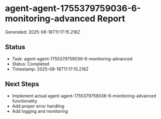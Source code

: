 # agent-agent-1755379759036-6-monitoring-advanced Report

Generated: 2025-08-18T11:17:15.216Z

## Status
- Task: agent-agent-1755379759036-6-monitoring-advanced
- Status: Completed
- Timestamp: 2025-08-18T11:17:15.216Z

## Next Steps
- Implement actual agent-agent-1755379759036-6-monitoring-advanced functionality
- Add proper error handling
- Add logging and monitoring
